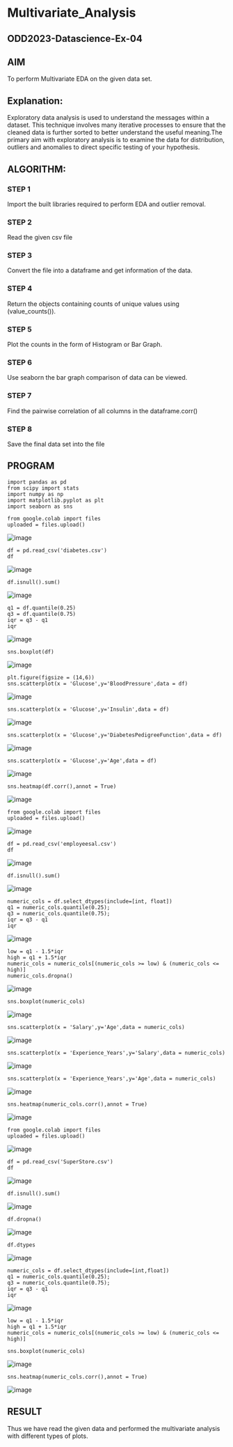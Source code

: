 # Multivariate_Analysis
## ODD2023-Datascience-Ex-04
## AIM
To perform Multivariate EDA on the given data set.

## Explanation:
Exploratory data analysis is used to understand the messages within a dataset. This technique involves many iterative processes to ensure that the cleaned data is further sorted to better understand the useful meaning.The primary aim with exploratory analysis is to examine the data for distribution, outliers and anomalies to direct specific testing of your hypothesis.

## ALGORITHM:
### STEP 1
Import the built libraries required to perform EDA and outlier removal.

### STEP 2
Read the given csv file

### STEP 3
Convert the file into a dataframe and get information of the data.

### STEP 4
Return the objects containing counts of unique values using (value_counts()).

### STEP 5
Plot the counts in the form of Histogram or Bar Graph.

### STEP 6
Use seaborn the bar graph comparison of data can be viewed.

### STEP 7
Find the pairwise correlation of all columns in the dataframe.corr()

### STEP 8
Save the final data set into the file

## PROGRAM
~~~
import pandas as pd
from scipy import stats
import numpy as np
import matplotlib.pyplot as plt
import seaborn as sns
~~~
~~~
from google.colab import files
uploaded = files.upload()
~~~
![image](https://github.com/Kulaganachi/Multivariate_Analysis/assets/133641126/e6107443-5485-483a-b28e-177cdf08a693)

~~~
df = pd.read_csv('diabetes.csv')
df
~~~
![image](https://github.com/Kulaganachi/Multivariate_Analysis/assets/133641126/e26ed41c-cbde-4e44-acd0-414c33adec44)

~~~
df.isnull().sum()
~~~~
![image](https://github.com/Kulaganachi/Multivariate_Analysis/assets/133641126/fa79a84f-0560-41be-9b82-d9108f1ae9d2)

~~~
q1 = df.quantile(0.25)
q3 = df.quantile(0.75)
iqr = q3 - q1
iqr
~~~
![image](https://github.com/Kulaganachi/Multivariate_Analysis/assets/133641126/7ef393cf-de36-4f9b-8695-a64aba0b0688)

~~~
sns.boxplot(df)
~~~
![image](https://github.com/Kulaganachi/Multivariate_Analysis/assets/133641126/84375714-c2e8-4b42-b062-e2b397f64050)

~~~
plt.figure(figsize = (14,6))
sns.scatterplot(x = 'Glucose',y='BloodPressure',data = df)
~~~
![image](https://github.com/Kulaganachi/Multivariate_Analysis/assets/133641126/470d5163-647a-4aed-a773-93cf25cd3edb)

~~~
sns.scatterplot(x = 'Glucose',y='Insulin',data = df)
~~~
![image](https://github.com/Kulaganachi/Multivariate_Analysis/assets/133641126/e01ed90e-ce39-477a-ab1e-49cfcab33815)

~~~
sns.scatterplot(x = 'Glucose',y='DiabetesPedigreeFunction',data = df)
~~~
![image](https://github.com/Kulaganachi/Multivariate_Analysis/assets/133641126/003e67e1-6465-4d4e-a9d9-a9286b90034c)

~~~
sns.scatterplot(x = 'Glucose',y='Age',data = df)
~~~
![image](https://github.com/Kulaganachi/Multivariate_Analysis/assets/133641126/bf7dba38-e019-46ae-b74d-6ee5ad5f5b0c)

~~~
sns.heatmap(df.corr(),annot = True)
~~~
![image](https://github.com/Kulaganachi/Multivariate_Analysis/assets/133641126/cd11464e-28ef-439f-b4f5-32ac523c2f88)

~~~
from google.colab import files
uploaded = files.upload()
~~~
![image](https://github.com/Kulaganachi/Multivariate_Analysis/assets/133641126/59c64c4e-90cb-41e3-a0df-37985f99bf28)

~~~
df = pd.read_csv('employeesal.csv')
df
~~~
![image](https://github.com/Kulaganachi/Multivariate_Analysis/assets/133641126/e3d3bfd8-4cc9-4026-992d-394b72649555)

~~~
df.isnull().sum()
~~~
![image](https://github.com/Kulaganachi/Multivariate_Analysis/assets/133641126/bd1cd0ee-b399-4d24-87ae-845ddd858af1)

~~~
numeric_cols = df.select_dtypes(include=[int, float])
q1 = numeric_cols.quantile(0.25);
q3 = numeric_cols.quantile(0.75);
iqr = q3 - q1
iqr
~~~
![image](https://github.com/Kulaganachi/Multivariate_Analysis/assets/133641126/1cc92292-fa4d-44f4-969e-773e2eb1e355)

~~~
low = q1 - 1.5*iqr
high = q1 + 1.5*iqr
numeric_cols = numeric_cols[(numeric_cols >= low) & (numeric_cols <= high)]
numeric_cols.dropna()
~~~
![image](https://github.com/Kulaganachi/Multivariate_Analysis/assets/133641126/805b0cb4-cac4-4b80-a068-4d6468ffb58b)

~~~
sns.boxplot(numeric_cols)
~~~
![image](https://github.com/Kulaganachi/Multivariate_Analysis/assets/133641126/50695ad5-e577-41c0-ab2a-f5e9f3a963cf)

~~~
sns.scatterplot(x = 'Salary',y='Age',data = numeric_cols)
~~~
![image](https://github.com/Kulaganachi/Multivariate_Analysis/assets/133641126/564265df-d83c-4989-8473-5ff4c2e51c68)

~~~
sns.scatterplot(x = 'Experience_Years',y='Salary',data = numeric_cols)
~~~
![image](https://github.com/Kulaganachi/Multivariate_Analysis/assets/133641126/b6c026ec-872c-4924-a931-7121d30451c3)

~~~
sns.scatterplot(x = 'Experience_Years',y='Age',data = numeric_cols)
~~~
![image](https://github.com/Kulaganachi/Multivariate_Analysis/assets/133641126/f1036adf-036f-4796-8ca3-3ee5ec9a988d)

~~~
sns.heatmap(numeric_cols.corr(),annot = True)
~~~
![image](https://github.com/Kulaganachi/Multivariate_Analysis/assets/133641126/6c2c6ed6-3f73-414d-b030-4c3e13c04443)

~~~
from google.colab import files
uploaded = files.upload()
~~~
![image](https://github.com/Kulaganachi/Multivariate_Analysis/assets/133641126/9752b443-23e0-404e-9f34-e4fbaefaab75)

~~~
df = pd.read_csv('SuperStore.csv')
df
~~~
![image](https://github.com/Kulaganachi/Multivariate_Analysis/assets/133641126/a5b09253-e0ef-4697-b6aa-c190b97285b8)

~~~
df.isnull().sum()
~~~
![image](https://github.com/Kulaganachi/Multivariate_Analysis/assets/133641126/09906d2f-2b2d-4723-8e74-547e9b60fcb6)

~~~
df.dropna()
~~~
![image](https://github.com/Kulaganachi/Multivariate_Analysis/assets/133641126/0aaa46f0-e4d9-4eb5-8367-e698238940d2)

~~~
df.dtypes
~~~
![image](https://github.com/Kulaganachi/Multivariate_Analysis/assets/133641126/dd56b8c6-dd76-4d8f-800a-186c03535231)

~~~
numeric_cols = df.select_dtypes(include=[int,float])
q1 = numeric_cols.quantile(0.25);
q3 = numeric_cols.quantile(0.75);
iqr = q3 - q1
iqr
~~~
![image](https://github.com/Kulaganachi/Multivariate_Analysis/assets/133641126/15dc5503-fb48-40c2-b58a-98f8c2896879)

~~~
low = q1 - 1.5*iqr
high = q1 + 1.5*iqr
numeric_cols = numeric_cols[(numeric_cols >= low) & (numeric_cols <= high)]
~~~
~~~
sns.boxplot(numeric_cols)
~~~
![image](https://github.com/Kulaganachi/Multivariate_Analysis/assets/133641126/75e99ef2-fdbf-42ce-922a-86d9dfb12e79)

~~~
sns.heatmap(numeric_cols.corr(),annot = True)
~~~
![image](https://github.com/Kulaganachi/Multivariate_Analysis/assets/133641126/0f0e95f4-9550-4bc6-87ef-ebd0e40ab270)


## RESULT
Thus we have read the given data and performed the multivariate analysis with different types of plots.

